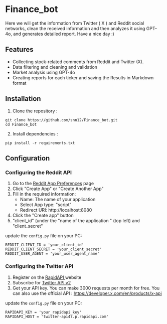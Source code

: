 # Finance_bot
Here we will get the information from Twitter ( X ) and Reddit social networks, clean the received information and then analyzes it using GPT-4o, and generates detailed report. Have a nice day :)

## Features
* Collecting stock-related comments from Reddit and Twitter (X).
* Data filtering and cleaning and validation
* Market analysis using GPT-4o
* Creating reports for each ticker and saving the Results in Markdown format

## Installation

1. Clone the repository :
```
git clone https://github.com/snn12/Finance_bot.git
cd Finance_bot
```
2. Install dependencies :
```
pip install -r requirements.txt
```
## Configuration

### Configuring the Reddit API
1. Go to the [Reddit App Preferences](https://ssl.reddit.com/prefs/apps) page
2. Click "Create App" or "Create Another App"
3. Fill in the required information:
   - Name: The name of your application
   - Select App type: "script"
   - Redirect URI: http://localhost:8080
4. Click the "Create app" button
5. "client_id" (under the "name of the application " (top left) and "client_secret"

  
update the ``config.py`` file on your PC:
```
REDDIT_CLIENT_ID = 'your_client_id'
REDDIT_CLIENT_SECRET = 'your_client_secret'
REDDIT_USER_AGENT = 'your_user_agent_name'
```

### Configuring the Twitter API
1. Register on the [ RapidAPI ](https://rapidapi.com/) website
2. Subscribe for  [Twitter API v2](https://rapidapi.com/restocked-gAGxip8a_/api/twitter-api47)
3. Get your API key. You can make 3000 requests per month for free. You can also use the official API : https://developer.x.com/en/products/x-api


update the ``config.py`` file on your PC:
```
RAPIDAPI_KEY = 'your_rapidapi_key'
RAPIDAPI_HOST = 'twitter-api47.p.rapidapi.com'
```

